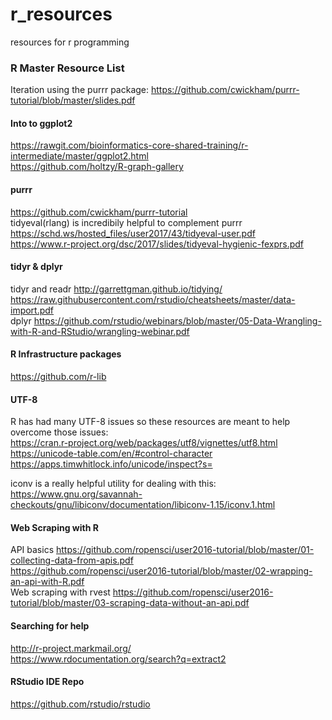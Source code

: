 # r_resources
resources for r programming

### R Master Resource List
Iteration using the purrr package:
https://github.com/cwickham/purrr-tutorial/blob/master/slides.pdf

#### Into to ggplot2
https://rawgit.com/bioinformatics-core-shared-training/r-intermediate/master/ggplot2.html  
https://github.com/holtzy/R-graph-gallery  

#### purrr 
https://github.com/cwickham/purrr-tutorial  
tidyeval(rlang) is incredibily helpful to complement purrr  
https://schd.ws/hosted_files/user2017/43/tidyeval-user.pdf  
https://www.r-project.org/dsc/2017/slides/tidyeval-hygienic-fexprs.pdf  

#### tidyr & dplyr
tidyr and readr
http://garrettgman.github.io/tidying/  
https://raw.githubusercontent.com/rstudio/cheatsheets/master/data-import.pdf  
dplyr
https://github.com/rstudio/webinars/blob/master/05-Data-Wrangling-with-R-and-RStudio/wrangling-webinar.pdf  

#### R Infrastructure packages
https://github.com/r-lib  


#### UTF-8
R has had many UTF-8 issues so these resources are meant to help overcome those issues:  
https://cran.r-project.org/web/packages/utf8/vignettes/utf8.html  
https://unicode-table.com/en/#control-character  
https://apps.timwhitlock.info/unicode/inspect?s=  

iconv is a really helpful utility for dealing with this:
https://www.gnu.org/savannah-checkouts/gnu/libiconv/documentation/libiconv-1.15/iconv.1.html

#### Web Scraping with R
API basics
https://github.com/ropensci/user2016-tutorial/blob/master/01-collecting-data-from-apis.pdf  
https://github.com/ropensci/user2016-tutorial/blob/master/02-wrapping-an-api-with-R.pdf  
Web scraping with rvest
https://github.com/ropensci/user2016-tutorial/blob/master/03-scraping-data-without-an-api.pdf  


#### Searching for help
http://r-project.markmail.org/  
https://www.rdocumentation.org/search?q=extract2  


#### RStudio IDE Repo
https://github.com/rstudio/rstudio  
